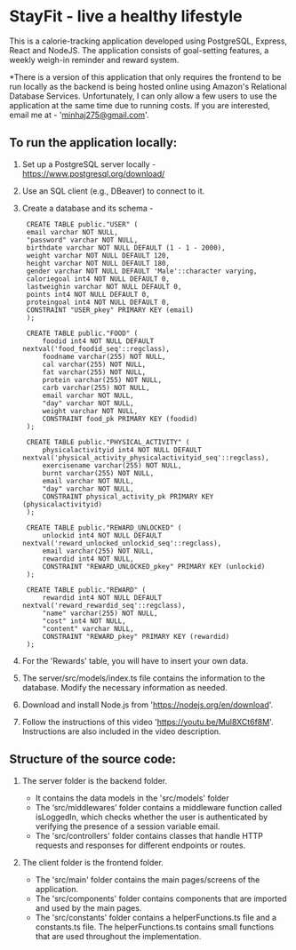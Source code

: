 # StayFit - live a healthy lifestyle
This is a calorie-tracking application developed using PostgreSQL, Express, React and NodeJS. The application consists of goal-setting features, a weekly weigh-in reminder and reward system.

*There is a version of this application that only requires the frontend to be run locally as the backend is being hosted online using Amazon's Relational Database Services. Unfortunately, I can only allow a few users to use the application at the same time due to running costs. If you are interested, email me at - 'minhaj275@gmail.com'.

## To run the application locally:

1. Set up a PostgreSQL server locally - https://www.postgresql.org/download/

2. Use an SQL client (e.g., DBeaver) to connect to it.

3. Create a database and its schema -

		CREATE TABLE public."USER" (
		email varchar NOT NULL,
		"password" varchar NOT NULL,
		birthdate varchar NOT NULL DEFAULT (1 - 1 - 2000),
		weight varchar NOT NULL DEFAULT 120,
		height varchar NOT NULL DEFAULT 180,
		gender varchar NOT NULL DEFAULT 'Male'::character varying,
		caloriegoal int4 NOT NULL DEFAULT 0,
		lastweighin varchar NOT NULL DEFAULT 0,
		points int4 NOT NULL DEFAULT 0,
		proteingoal int4 NOT NULL DEFAULT 0,
		CONSTRAINT "USER_pkey" PRIMARY KEY (email)
		);

		CREATE TABLE public."FOOD" (
			foodid int4 NOT NULL DEFAULT nextval('food_foodid_seq'::regclass),
			foodname varchar(255) NOT NULL,
			cal varchar(255) NOT NULL,
			fat varchar(255) NOT NULL,
			protein varchar(255) NOT NULL,
			carb varchar(255) NOT NULL,
			email varchar NOT NULL,
			"day" varchar NOT NULL,
			weight varchar NOT NULL,
			CONSTRAINT food_pk PRIMARY KEY (foodid)
		);
		
		CREATE TABLE public."PHYSICAL_ACTIVITY" (
			physicalactivityid int4 NOT NULL DEFAULT nextval('physical_activity_physicalactivityid_seq'::regclass),
			exercisename varchar(255) NOT NULL,
			burnt varchar(255) NOT NULL,
			email varchar NOT NULL,
			"day" varchar NOT NULL,
			CONSTRAINT physical_activity_pk PRIMARY KEY (physicalactivityid)
		);
		
		CREATE TABLE public."REWARD_UNLOCKED" (
			unlockid int4 NOT NULL DEFAULT nextval('reward_unlocked_unlockid_seq'::regclass),
			email varchar(255) NOT NULL,
			rewardid int4 NOT NULL,
			CONSTRAINT "REWARD_UNLOCKED_pkey" PRIMARY KEY (unlockid)
		);
		
		CREATE TABLE public."REWARD" (
			rewardid int4 NOT NULL DEFAULT nextval('reward_rewardid_seq'::regclass),
			"name" varchar(255) NOT NULL,
			"cost" int4 NOT NULL,
			"content" varchar NULL,
			CONSTRAINT "REWARD_pkey" PRIMARY KEY (rewardid)
		);

4. For the 'Rewards' table, you will have to insert your own data.

5. The server/src/models/index.ts file contains the information to the database. Modify the necessary information as needed.

6. Download and install Node.js from 'https://nodejs.org/en/download'.

7. Follow the instructions of this video 'https://youtu.be/Mul8XCt6f8M'. Instructions are also included in the video description.


## Structure of the source code:
1. The server folder is the backend folder.
    - It contains the data models in the 'src/models' folder    
    - The ‘src/middlewares’ folder contains a middleware function called isLoggedIn, which checks whether the user is authenticated by verifying the presence of a session variable email. 
    - The 'src/controllers' folder contains classes that handle HTTP requests and responses for different endpoints or routes.

2. The client folder is the frontend folder.
    - The 'src/main' folder contains the main pages/screens of the application.
    - The 'src/components' folder contains components that are imported and used by the main pages.
    - The 'src/constants' folder contains a helperFunctions.ts file and a constants.ts file. The helperFunctions.ts contains small functions that are used throughout the implementation.
    
